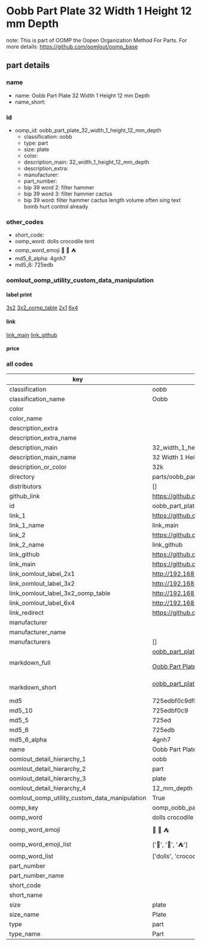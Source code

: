 # Oobb Part Plate 32 Width 1 Height 12 mm Depth  

note: This is part of OOMP the Oopen Organization Method For Parts. For more details: https://github.com/oomlout/oomp_base

##  part details
  







### name
* name: Oobb Part Plate 32 Width 1 Height 12 mm Depth
* name_short: 
### id
* oomp_id: oobb_part_plate_32_width_1_height_12_mm_depth
  * classification: oobb
  * type: part
  * size: plate
  * color: 
  * description_main: 32_width_1_height_12_mm_depth
  * description_extra: 
  * manufacturer: 
  * part_number: 
  * bip 39 word 2: filter hammer
  * bip 39 word 3: filter hammer cactus
  * bip 39 word: filter hammer cactus length volume often sing text bomb hurt control already

### other_codes
* short_code: 
* oomp_word: dolls crocodile tent
* oomp_word_emoji :dolls: :crocodile: :tent:
* md5_6_alpha: 4gnh7
* md5_6: 725edb






### oomlout_oomp_utility_custom_data_manipulation
#### label print
[3x2](http://192.168.1.245:1112/?label=oomp%204gnh7)
[3x2_oomp_table](http://192.168.1.108:1112/?label=oomp%204gnh7)
[2x1](http://192.168.1.242:1112/?label=oomp%204gnh7)
[6x4](http://192.168.1.55:1112/?label=oomp%204gnh7)    

#### link

[link_main](https://github.com/oomlout/oomlout_oomp_version_1_messy/tree/main/parts/oobb_part_plate_32_width_1_height_12_mm_depth) [link_github](https://github.com/oomlout/oomlout_oomp_version_1_messy/tree/main/parts/oobb_part_plate_32_width_1_height_12_mm_depth)                             

#### price







### all codes 
| key | value |  
| --- | --- |  
| classification | oobb |  
| classification_name | Oobb |  
| color |  |  
| color_name |  |  
| description_extra |  |  
| description_extra_name |  |  
| description_main | 32_width_1_height_12_mm_depth |  
| description_main_name | 32 Width 1 Height 12 mm Depth |  
| description_or_color | 32k |  
| directory | parts/oobb_part_plate_32_width_1_height_12_mm_depth |  
| distributors | [] |  
| github_link | https://github.com/oomlout/oomlout_oomp_part_src/tree/main/parts/oobb_part_plate_32_width_1_height_12_mm_depth |  
| id | oobb_part_plate_32_width_1_height_12_mm_depth |  
| link_1 | https://github.com/oomlout/oomlout_oomp_version_1_messy/tree/main/parts/oobb_part_plate_32_width_1_height_12_mm_depth |  
| link_1_name | link_main |  
| link_2 | https://github.com/oomlout/oomlout_oomp_version_1_messy/tree/main/parts/oobb_part_plate_32_width_1_height_12_mm_depth |  
| link_2_name | link_github |  
| link_github | https://github.com/oomlout/oomlout_oomp_version_1_messy/tree/main/parts/oobb_part_plate_32_width_1_height_12_mm_depth |  
| link_main | https://github.com/oomlout/oomlout_oomp_version_1_messy/tree/main/parts/oobb_part_plate_32_width_1_height_12_mm_depth |  
| link_oomlout_label_2x1 | http://192.168.1.242:1112/?label=oomp%204gnh7 |  
| link_oomlout_label_3x2 | http://192.168.1.245:1112/?label=oomp%204gnh7 |  
| link_oomlout_label_3x2_oomp_table | http://192.168.1.108:1112/?label=oomp%204gnh7 |  
| link_oomlout_label_6x4 | http://192.168.1.55:1112/?label=oomp%204gnh7 |  
| link_redirect | https://github.com/oomlout/oomlout_oomp_version_1_messy/tree/main/parts/oobb_part_plate_32_width_1_height_12_mm_depth |  
| manufacturer |  |  
| manufacturer_name |  |  
| manufacturers | [] |  
| markdown_full | [oobb_part_plate_32_width_1_height_12_mm_depth](none)<br>[](none)<br>[Oobb Part Plate 32 Width 1 Height 12 Mm Depth](none)<br><br> |  
| markdown_short | [oobb_part_plate_32_width_1_height_12_mm_depth](none)<br><br> |  
| md5 | 725edbf0c9dfb92a66fae800401a22b3 |  
| md5_10 | 725edbf0c9 |  
| md5_5 | 725ed |  
| md5_6 | 725edb |  
| md5_6_alpha | 4gnh7 |  
| name | Oobb Part Plate 32 Width 1 Height 12 mm Depth |  
| oomlout_detail_hierarchy_1 | oobb |  
| oomlout_detail_hierarchy_2 | part |  
| oomlout_detail_hierarchy_3 | plate |  
| oomlout_detail_hierarchy_4 | 12_mm_depth |  
| oomlout_oomp_utility_custom_data_manipulation | True |  
| oomp_key | oomp_oobb_part_plate_32_width_1_height_12_mm_depth |  
| oomp_word | dolls crocodile tent |  
| oomp_word_emoji | :dolls: :crocodile: :tent: |  
| oomp_word_emoji_list | [':dolls:', ':crocodile:', ':tent:'] |  
| oomp_word_list | ['dolls', 'crocodile', 'tent'] |  
| part_number |  |  
| part_number_name |  |  
| short_code |  |  
| short_name |  |  
| size | plate |  
| size_name | Plate |  
| type | part |  
| type_name | Part |  
